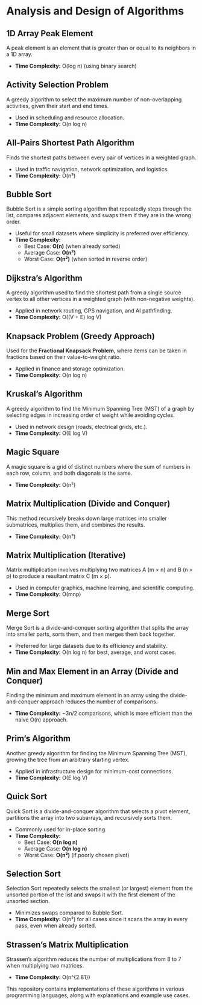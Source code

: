 # Analysis and Design of Algorithms

## 1D Array Peak Element
A peak element is an element that is greater than or equal to its neighbors in a 1D array.

- **Time Complexity:** O(log n) (using binary search)

## Activity Selection Problem
A greedy algorithm to select the maximum number of non-overlapping activities, given their start and end times.

- Used in scheduling and resource allocation.
- **Time Complexity:** O(n log n)

## All-Pairs Shortest Path Algorithm
Finds the shortest paths between every pair of vertices in a weighted graph.

- Used in traffic navigation, network optimization, and logistics.
- **Time Complexity:** O(n³)

## Bubble Sort
Bubble Sort is a simple sorting algorithm that repeatedly steps through the list, compares adjacent elements, and swaps them if they are in the wrong order.

- Useful for small datasets where simplicity is preferred over efficiency.
- **Time Complexity:**
  - Best Case: **O(n)** (when already sorted)
  - Average Case: **O(n²)**
  - Worst Case: **O(n²)** (when sorted in reverse order)

## Dijkstra’s Algorithm
A greedy algorithm used to find the shortest path from a single source vertex to all other vertices in a weighted graph (with non-negative weights).

- Applied in network routing, GPS navigation, and AI pathfinding.
- **Time Complexity:** O((V + E) log V)

## Knapsack Problem (Greedy Approach)
Used for the **Fractional Knapsack Problem**, where items can be taken in fractions based on their value-to-weight ratio.

- Applied in finance and storage optimization.
- **Time Complexity:** O(n log n)

## Kruskal’s Algorithm
A greedy algorithm to find the Minimum Spanning Tree (MST) of a graph by selecting edges in increasing order of weight while avoiding cycles.

- Used in network design (roads, electrical grids, etc.).
- **Time Complexity:** O(E log V)

## Magic Square
A magic square is a grid of distinct numbers where the sum of numbers in each row, column, and both diagonals is the same.

- **Time Complexity:** O(n²)

## Matrix Multiplication (Divide and Conquer)
This method recursively breaks down large matrices into smaller submatrices, multiplies them, and combines the results.

- **Time Complexity:** O(n³)

## Matrix Multiplication (Iterative)
Matrix multiplication involves multiplying two matrices A (m × n) and B (n × p) to produce a resultant matrix C (m × p).

- Used in computer graphics, machine learning, and scientific computing.
- **Time Complexity:** O(mnp)

## Merge Sort
Merge Sort is a divide-and-conquer sorting algorithm that splits the array into smaller parts, sorts them, and then merges them back together.

- Preferred for large datasets due to its efficiency and stability.
- **Time Complexity:** O(n log n) for best, average, and worst cases.

## Min and Max Element in an Array (Divide and Conquer)
Finding the minimum and maximum element in an array using the divide-and-conquer approach reduces the number of comparisons.

- **Time Complexity:** ~3n/2 comparisons, which is more efficient than the naive O(n) approach.

## Prim’s Algorithm
Another greedy algorithm for finding the Minimum Spanning Tree (MST), growing the tree from an arbitrary starting vertex.

- Applied in infrastructure design for minimum-cost connections.
- **Time Complexity:** O(E log V)

## Quick Sort
Quick Sort is a divide-and-conquer algorithm that selects a pivot element, partitions the array into two subarrays, and recursively sorts them.

- Commonly used for in-place sorting.
- **Time Complexity:**
  - Best Case: **O(n log n)**
  - Average Case: **O(n log n)**
  - Worst Case: **O(n²)** (if poorly chosen pivot)

## Selection Sort
Selection Sort repeatedly selects the smallest (or largest) element from the unsorted portion of the list and swaps it with the first element of the unsorted section.

- Minimizes swaps compared to Bubble Sort.
- **Time Complexity:** O(n²) for all cases since it scans the array in every pass, even when already sorted.

## Strassen’s Matrix Multiplication
Strassen’s algorithm reduces the number of multiplications from 8 to 7 when multiplying two matrices.

- **Time Complexity:** O(n^{2.81})

This repository contains implementations of these algorithms in various programming languages, along with explanations and example use cases.



